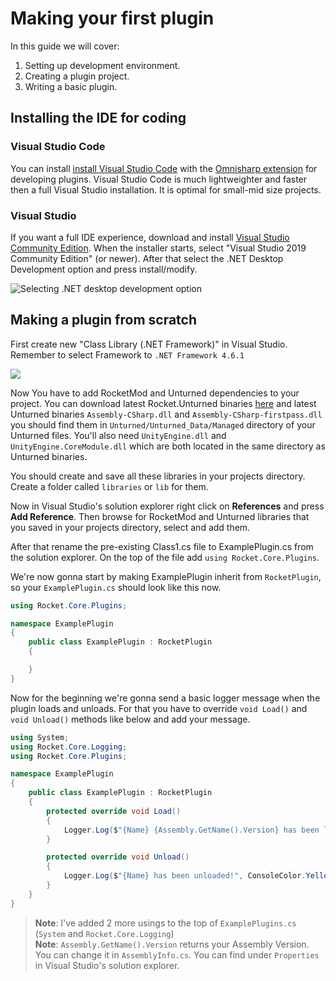 # Making your first plugin

In this guide we will cover:

1. Setting up development environment.
2. Creating a plugin project.
3. Writing a basic plugin.

## Installing the IDE for coding

### Visual Studio Code
You can install [install Visual Studio Code](https://code.visualstudio.com/) with the [Omnisharp extension](https://marketplace.visualstudio.com/items?itemName=ms-vscode.csharp) for developing plugins. Visual Studio Code is much lightweighter and faster then a full Visual Studio installation. It is optimal for small-mid size projects.

### Visual Studio
If you want a full IDE experience, download and install [Visual Studio Community Edition](https://visualstudio.microsoft.com/vs/community/). When the installer starts, select "Visual Studio 2019 Community Edition" (or newer). After that select the .NET Desktop Development option and press install/modify.

![Selecting .NET desktop development option](https://docs.microsoft.com/en-us/visualstudio/install/media/vs2017-modify-workloads.png?view=vs-2017g)

## Making a plugin from scratch
First create new "Class Library (.NET Framework)" in Visual Studio. Remember to select Framework to `.NET Framework 4.6.1`

<img src="https://i.imgur.com/6xpxrLt.png" style="max-width: 80%;" />

Now You have to add RocketMod and Unturned dependencies to your project. You can download latest Rocket.Unturned binaries [here](https://github.com/RocketMod/Rocket.Unturned/releases) and latest Unturned binaries `Assembly-CSharp.dll` and `Assembly-CSharp-firstpass.dll` you should find them in `Unturned/Unturned_Data/Managed` directory of your Unturned files. You'll also need `UnityEngine.dll` and `UnityEngine.CoreModule.dll` which are both located in the same directory as Unturned binaries.  

You should create and save all these libraries in your projects directory. Create a folder called `libraries` or `lib` for them.

Now in Visual Studio's solution explorer right click on **References** and press **Add Reference**. Then browse for RocketMod and Unturned libraries that you saved in your projects directory, select and add them.

After that rename the pre-existing Class1.cs file to ExamplePlugin.cs from the solution explorer. On the top of the file add `using Rocket.Core.Plugins`.

We're now gonna start by making ExamplePlugin inherit from `RocketPlugin`, so your `ExamplePlugin.cs` should look like this now.

```cs
using Rocket.Core.Plugins;

namespace ExamplePlugin
{
    public class ExamplePlugin : RocketPlugin
    {

    }
}
```

Now for the beginning we're gonna send a basic logger message when the plugin loads and unloads. For that you have to override `void Load()` and `void Unload()` methods like below and add your message.

```cs
using System;
using Rocket.Core.Logging;
using Rocket.Core.Plugins;

namespace ExamplePlugin
{
    public class ExamplePlugin : RocketPlugin
    {
        protected override void Load()
        {
            Logger.Log($"{Name} {Assembly.GetName().Version} has been loaded!", ConsoleColor.Yellow);
        }

        protected override void Unload()
        {
            Logger.Log($"{Name} has been unloaded!", ConsoleColor.Yellow);
        }
    }
}
```
> **Note**: I've added 2 more usings to the top of `ExamplePlugins.cs` (`System` and `Rocket.Core.Logging`)  
> **Note**: `Assembly.GetName().Version` returns your Assembly Version. You can change it in `AssemblyInfo.cs`. You can find under `Properties` in Visual Studio's solution explorer.
